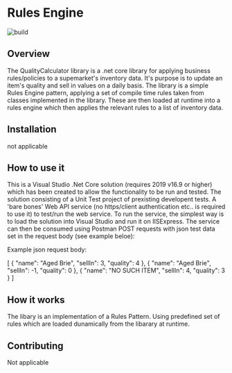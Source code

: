 # Rules Engine
![build](https://github.com/menono-uk/SellInRuleEngine/tree/main/InventoryCalculator/)


## Overview
The QualityCalculator library is a .net core library for applying business rules/policies to a supemarket's inventory data. It's purpose is to update an item's quality and sell in values on a daily basis. The library is a simple Rules Engine pattern, applying a set of compile time rules taken from classes implemented in the library. These are then loaded at runtime into a rules engine which then applies the relevant rules to a list of inventory data.

## Installation

not applicable

## How to use it

This is a Visual Studio .Net Core solution (requires 2019 v16.9 or higher) which has been created to allow the functionality to be run and tested.  The solution consisting of a Unit Test project of prexisting developent tests. A 'bare bones' Web API service (no https/client authentication etc.. is required to use it) to test/run the web service.  To run the service, the simplest way is to load the solution into Visual Studio and run it on IISExpress.  The service can then be consumed using Postman POST requests with json test data set in the request body (see example beloe):

Example json request body:

[
    {
        "name": "Aged Brie",
        "sellIn": 3,
        "quality": 4
    },
    {
        "name": "Aged Brie",
        "sellIn": -1,
        "quality": 0
    },
    {
        "name": "NO SUCH ITEM",
        "sellIn": 4,
        "quality": 3
    }
]


## How it works
The libary is an implementation of a Rules Pattern.  Using predefined set of rules which are loaded dunamically from the libarary at runtime. 

## Contributing

Not applicable


